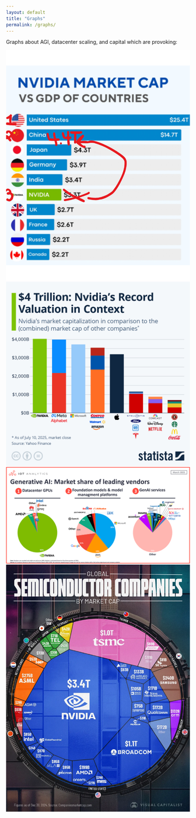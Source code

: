 ```yaml
---
layout: default
title: "Graphs"
permalink: /graphs/
--- 
```


Graphs about AGI, datacenter scaling, and capital which are provoking:

![](imgs/graphs/gdp.png)
![](imgs/graphs/nvidia.jpeg)
![](imgs/graphs/pie.png)
![](imgs/graphs/semiconductor.webp)
